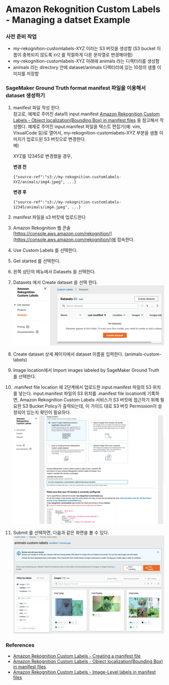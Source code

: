 # Amazon Rekognition Custom Labels - Managing a datset Example 

### 사전 준비 작업
+ my-rekognition-customlabels-XYZ 이라는 S3 버킷을 생성함 (S3 bucket 이름이 중복되지 않도록 `XYZ` 를 적절하게 다른 문자열로 변경해야함)
+ my-rekognition-customlabels-XYZ 아래에 animals 라는 디렉터리를 생성함
+ animals 라는 directory 안에 dataset/animals 디렉터리에 있는 10장의 샘플 이미지를 저장함

### SageMaker Ground Truth format manifest 파일을 이용해서 dataset 생성하기

1. manifest 파일 작성 한다.<br/>
참고로, 예제로 주어진 data의 input.manifest 
[Amazon Rekognition Custom Labels - Object localization(Bounding Box) in manifest files](https://docs.aws.amazon.com/rekognition/latest/customlabels-dg/cd-manifest-files-object-detection.html) 을 참고해서 작성했다.
예제로 주어진 input.manifest 파일을 텍스트 편집기(예: vim, VisualCode 등)로 열어서, my-rekognition-customlabels-XYZ 부분을 샘플 이미지가 업로드된 S3 버킷으로 변경한다.<br/>
    예)

    XYZ를 12345로 변경했을 경우,

    **변경 전**
    ```
    {"source-ref":"s3://my-rekognition-customlabels-XYZ/animals/img4.jpeg", ...}
    ```

    **변경 후** 

    ```
    {"source-ref":"s3://my-rekognition-customlabels-12345/animals/img4.jpeg", ...}
    ```

2. manifest 파일을 s3 버킷에 업로드한다
3.  Amazon Rekognition 웹 콘솔 [https://console.aws.amazon.com/rekognition/](https://console.aws.amazon.com/rekognition/)에 접속한다.
4.  Use Custom Labels 를 선택한다.
5.  Get started 를 선택한다.
6. 왼쪽 상단의 메뉴에서 Datasets 을 선택한다.
7. Datasets 에서 Create dataset 을 선택 한다.<br/>
![create_dataset](./resources/create_dataset.png)
8. Create dataset 상세 페이지에서 dataset 이름을 입력한다. (animals-custom-labels)
9. Image location에서 Import images labeled by SageMaker Ground Truth 를 선택한다.
10. .manifest file location 에 2단계에서 업로드한 input.manifest 파일의 S3 위치를 넣는다.
input.manifest 파일의 S3 위치를 .manifest file location에 기록하면, Amazon Rekognition Custom Labels 서비스가 S3 버킷에 접근하기 위해 필요한 S3 Bucket Policy가 출력되는데, 이 가이드 대로 S3 버킷 Permission이 설정되어 있는지 확인이 필요하다.<br/>
![manifest_file_location](./resources/manifest_file_location.png)
11. Submit 를 선택하면,  다음과 같은 화면을 볼 수 있다.<br/>
![review_custom_labels](./resources/review_custom_labels.png)

### References
+ [Amazon Rekognition Custom Labels - Creating a manifest file](https://docs.aws.amazon.com/rekognition/latest/customlabels-dg/cd-manifest-files.html)
+ [Amazon Rekognition Custom Labels - Object localization(Bounding Box) in manifest files](https://docs.aws.amazon.com/rekognition/latest/customlabels-dg/cd-manifest-files-object-detection.html)
+ [Amazon Rekognition Custom Labels - Image-Level labels in manifest files](https://docs.aws.amazon.com/rekognition/latest/customlabels-dg/cd-manifest-files-classification.html)